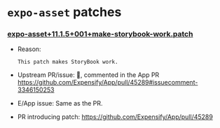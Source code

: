 # `expo-asset` patches

### [expo-asset+11.1.5+001+make-storybook-work.patch](expo-asset+11.1.5+001+make-storybook-work.patch)

- Reason:
  
    ```
    This patch makes StoryBook work.
    ```
  
- Upstream PR/issue: 🛑, commented in the App PR https://github.com/Expensify/App/pull/45289#issuecomment-3346150253
- E/App issue: Same as the PR.
- PR introducing patch: https://github.com/Expensify/App/pull/45289